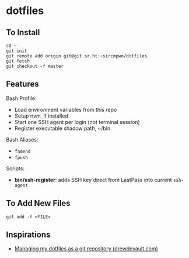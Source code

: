 # dotfiles

## To Install

```
cd ~
git init
git remote add origin git@git.sr.ht:~sircmpwn/dotfiles
git fetch
git checkout -f master
```

## Features

Bash Profile:

- Load environment variables from this repo
- Setup nvm, if installed
- Start one SSH agent per login (not terminal session)
- Register executable shadow path, ~/bin

Bash Aliases:

- `famend`
- `fpush`

Scripts:

- **bin/ssh-register**: adds SSH key direct from LastPass into current `ssh-agent`


## To Add New Files

```
git add -f <FILE>
```

## Inspirations

- [Managing my dotfiles as a git repository (drewdevault.com)](https://drewdevault.com/2019/12/30/dotfiles.html)

